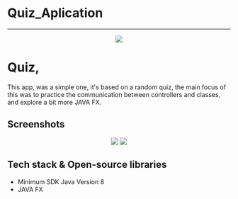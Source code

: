 # Quiz_Aplication
<hr>
<p align="center">
    <img src="https://images2.imgbox.com/96/5c/ZR7lwfHv_o.png">
</p>

# Quiz,
This app, was a simple one, it's based on a random quiz, the main focus of this was to practice the communication between controllers and classes, and explore a bit more JAVA FX.


## Screenshots
<p align="center">
  <img src="https://images2.imgbox.com/67/8a/hDyWYTG5_o.png">
  <img src="https://images2.imgbox.com/15/c3/yEiKppex_o.png">
  
</p>

## Tech stack & Open-source libraries
- Minimum SDK Java Version 8
- JAVA FX 
